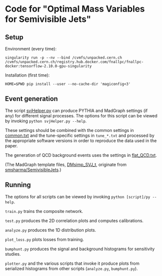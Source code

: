 # Code for "Optimal Mass Variables for Semivisible Jets"

## Setup

Environment (every time):
```
singularity run -p --nv --bind /cvmfs/unpacked.cern.ch /cvmfs/unpacked.cern.ch/registry.hub.docker.com/fnallpc/fnallpc-docker:tensorflow-2.10.0-gpu-singularity
```

Installation (first time):
```
HOME=$PWD pip install --user --no-cache-dir 'magiconfig<3'
```

## Event generation

The script [svjHelper.py](./gen/svjHelper.py) can produce PYTHIA and MadGraph settings (if any) for different signal processes.
The options for this script can be viewed by invoking `python svjHelper.py --help`.

These settings should be combined with the common settings in [common.txt](./gen/common.txt) and the tune-specific settings in `tune_*.txt` and processed by the appropriate software versions in order to reproduce the data used in the paper.

The generation of QCD background events uses the settings in [flat_QCD.txt](./gen/flat_QCD.txt).

(The MadGraph template files, [DMsimp_SVJ_t](./gen/DMsimp_SVJ_t), originate from [smsharma/SemivisibleJets](https://github.com/smsharma/SemivisibleJets).)

## Running

The options for all scripts can be viewed by invoking `python [script]/py --help`.

`train.py` trains the composite network.

`test.py` produces the 2D correlation plots and computes calibrations.

`analyze.py` produces the 1D distribution plots.

`plot_loss.py` plots losses from training.

`bumphunt.py` produces the signal and background histograms for sensitivity studies.

`plotter.py` and the various scripts that invoke it produce plots from serialized histograms from other scripts (`analyze.py`, `bumphunt.py`).
